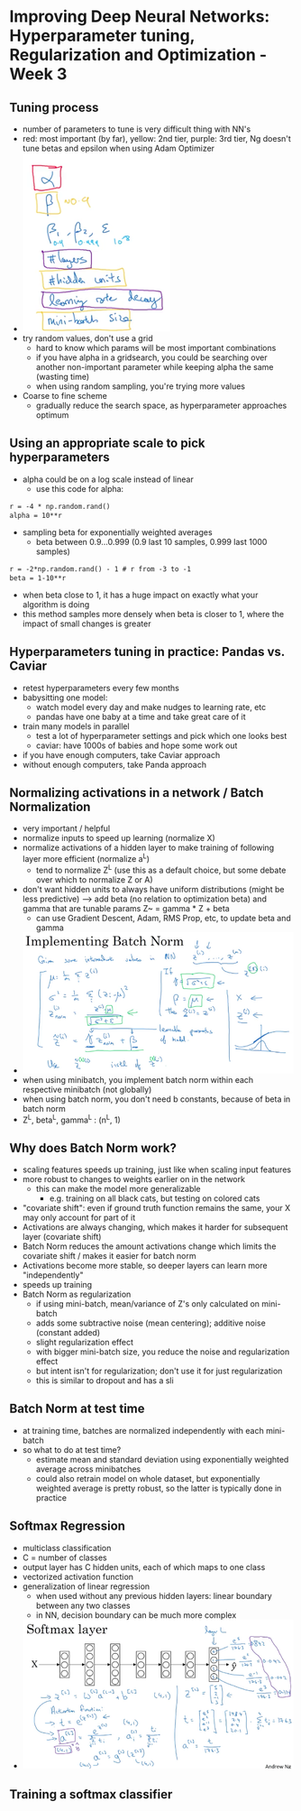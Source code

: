# Improving Deep Neural Networks: Hyperparameter tuning, Regularization and Optimization - Week 3

## Tuning process

- number of parameters to tune is very difficult thing with NN's
- red: most important (by far), yellow: 2nd tier, purple: 3rd tier, Ng doesn't tune betas and epsilon when using Adam Optimizer
- ![img](https://github.com/chriseal/deep_learning_ai/blob/master/2_improvingDeepNeuralNetworks/week3/2wk3_hyperparam_priority.png)
- try random values, don't use a grid
  - hard to know which params will be most important combinations
  - if you have alpha in a gridsearch, you could be searching over another non-important parameter while keeping alpha the same (wasting time)
  - when using random sampling, you're trying more values
- Coarse to fine scheme
  - gradually reduce the search space, as hyperparameter approaches optimum
  
## Using an appropriate scale to pick hyperparameters

- alpha could be on a log scale instead of linear
  - use this code for alpha:
```
r = -4 * np.random.rand()
alpha = 10**r
```

- sampling beta for exponentially weighted averages
  - beta between 0.9...0.999 (0.9 last 10 samples, 0.999 last 1000 samples)
```
r = -2*np.random.rand() - 1 # r from -3 to -1
beta = 1-10**r
```

  - when beta close to 1, it has a huge impact on exactly what your algorithm is doing
  - this method samples more densely when beta is closer to 1, where the impact of small changes is greater

## Hyperparameters tuning in practice: Pandas vs. Caviar

- retest hyperparameters every few months
- babysitting one model:
  - watch model every day and make nudges to learning rate, etc
  - pandas have one baby at a time and take great care of it
- train many models in parallel
  - test a lot of hyperparameter settings and pick which one looks best
  - caviar: have 1000s of babies and hope some work out
- if you have enough computers, take Caviar approach
- without enough computers, take Panda approach

## Normalizing activations in a network / Batch Normalization

- very important / helpful
- normalize inputs to speed up learning (normalize X)
- normalize activations of a hidden layer to make training of following layer more efficient (normalize a<sup>L</sup>)
  - tend to normalize Z<sup>L</sup> (use this as a default choice, but some debate over which to normalize Z or A)
- don't want hidden units to always have uniform distributions (might be less predictive)
  --> add beta (no relation to optimization beta) and gamma that are tunable params
  Z~ = gamma * Z + beta
  - can use Gradient Descent, Adam, RMS Prop, etc, to update beta and gamma
- ![img](https://github.com/chriseal/deep_learning_ai/blob/master/2_improvingDeepNeuralNetworks/week3/2wk3_batch_norm.png)
- when using minibatch, you implement batch norm within each respective minibatch (not globally)
- when using batch norm, you don't need b constants, because of beta in batch norm
- Z<sup>L</sup>, beta<sup>L</sup>, gamma<sup>L</sup> : (n<sup>L</sup>, 1)

## Why does Batch Norm work?

- scaling features speeds up training, just like when scaling input features
- more robust to changes to weights earlier on in the network
  - this can make the model more generalizable
    - e.g. training on all black cats, but testing on colored cats
 - "covariate shift": even if ground truth function remains the same, your X may only account for part of it
  - Activations are always changing, which makes it harder for subsequent layer (covariate shift)
  - Batch Norm reduces the amount activations change which limits the covariate shift / makes it easier for batch norm
  - Activations become more stable, so deeper layers can learn more "independently" 
  - speeds up training
- Batch Norm as regularization
  - if using mini-batch, mean/variance of Z's only calculated on mini-batch
  - adds some subtractive noise (mean centering); additive noise (constant added)
  - slight regularization effect
  - with bigger mini-batch size, you reduce the noise and regularization effect
  - but intent isn't for regularization; don't use it for just regularization
  - this is similar to dropout and has a sli

## Batch Norm at test time

- at training time, batches are normalized independently with each mini-batch
- so what to do at test time?
  - estimate mean and standard deviation using exponentially weighted average across minibatches
  - could also retrain model on whole dataset, but exponentially weighted average is pretty robust, so the latter is typically done in practice
  
## Softmax Regression

- multiclass classification
- C = number of classes
- output layer has C hidden units, each of which maps to one class
- vectorized activation function
- generalization of linear regression
  - when used without any previous hidden layers: linear boundary between any two classes 
  - in NN, decision boundary can be much more complex
- ![img](https://github.com/chriseal/deep_learning_ai/blob/master/2_improvingDeepNeuralNetworks/week3/2wk3_softmax.png)

## Training a softmax classifier













